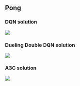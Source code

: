 ## Pong

### DQN solution
<img src='results/dqn.gif'>

### Dueling Double DQN solution
<img src='results/duel_ddqn.gif'>

### A3C solution
<img src='results/a3c.gif'>
